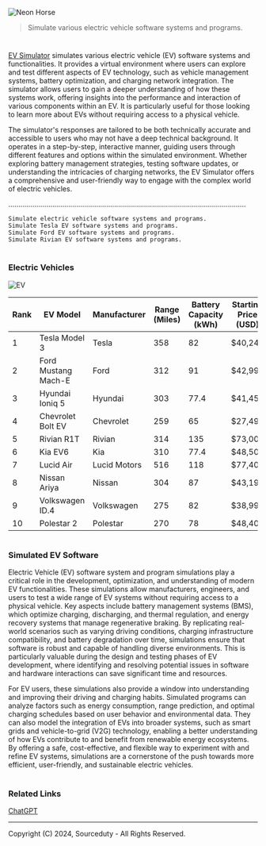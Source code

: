 ![Neon Horse](https://github.com/user-attachments/assets/2551fe16-96e4-4cda-ad03-7f18a97b0d61)

> Simulate various electric vehicle software systems and programs. 

#

[EV Simulator](https://chatgpt.com/g/g-zmCnbzCKx-ev-simulator) simulates various electric vehicle (EV) software systems and functionalities. It provides a virtual environment where users can explore and test different aspects of EV technology, such as vehicle management systems, battery optimization, and charging network integration. The simulator allows users to gain a deeper understanding of how these systems work, offering insights into the performance and interaction of various components within an EV. It is particularly useful for those looking to learn more about EVs without requiring access to a physical vehicle.

The simulator's responses are tailored to be both technically accurate and accessible to users who may not have a deep technical background. It operates in a step-by-step, interactive manner, guiding users through different features and options within the simulated environment. Whether exploring battery management strategies, testing software updates, or understanding the intricacies of charging networks, the EV Simulator offers a comprehensive and user-friendly way to engage with the complex world of electric vehicles.

.......................................................................................................................

```
Simulate electric vehicle software systems and programs.
Simulate Tesla EV software systems and programs.
Simulate Ford EV software systems and programs.
Simulate Rivian EV software systems and programs.
```

#
### Electric Vehicles

![EV](https://github.com/user-attachments/assets/fcca961f-b1c9-4c44-9432-1ace6fc92d65)

| Rank | EV Model                 | Manufacturer         | Range (Miles) | Battery Capacity (kWh) | Starting Price (USD) |
|------|--------------------------|----------------------|---------------|-------------------------|-----------------------|
| 1    | Tesla Model 3            | Tesla               | 358           | 82                      | $40,240              |
| 2    | Ford Mustang Mach-E      | Ford                | 312           | 91                      | $42,995              |
| 3    | Hyundai Ioniq 5          | Hyundai             | 303           | 77.4                    | $41,450              |
| 4    | Chevrolet Bolt EV        | Chevrolet           | 259           | 65                      | $27,495              |
| 5    | Rivian R1T               | Rivian              | 314           | 135                     | $73,000              |
| 6    | Kia EV6                  | Kia                 | 310           | 77.4                    | $48,500              |
| 7    | Lucid Air                | Lucid Motors        | 516           | 118                     | $77,400              |
| 8    | Nissan Ariya             | Nissan              | 304           | 87                      | $43,190              |
| 9    | Volkswagen ID.4          | Volkswagen          | 275           | 82                      | $38,995              |
| 10   | Polestar 2               | Polestar            | 270           | 78                      | $48,400              |

#
### Simulated EV Software

Electric Vehicle (EV) software system and program simulations play a critical role in the development, optimization, and understanding of modern EV functionalities. These simulations allow manufacturers, engineers, and users to test a wide range of EV systems without requiring access to a physical vehicle. Key aspects include battery management systems (BMS), which optimize charging, discharging, and thermal regulation, and energy recovery systems that manage regenerative braking. By replicating real-world scenarios such as varying driving conditions, charging infrastructure compatibility, and battery degradation over time, simulations ensure that software is robust and capable of handling diverse environments. This is particularly valuable during the design and testing phases of EV development, where identifying and resolving potential issues in software and hardware interactions can save significant time and resources.

For EV users, these simulations also provide a window into understanding and improving their driving and charging habits. Simulated programs can analyze factors such as energy consumption, range prediction, and optimal charging schedules based on user behavior and environmental data. They can also model the integration of EVs into broader systems, such as smart grids and vehicle-to-grid (V2G) technology, enabling a better understanding of how EVs contribute to and benefit from renewable energy ecosystems. By offering a safe, cost-effective, and flexible way to experiment with and refine EV systems, simulations are a cornerstone of the push towards more efficient, user-friendly, and sustainable electric vehicles.

#
### Related Links

[ChatGPT](https://github.com/sourceduty/ChatGPT)

***
Copyright (C) 2024, Sourceduty - All Rights Reserved.
